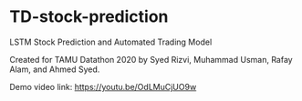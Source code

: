 # TD-stock-prediction
LSTM Stock Prediction and Automated Trading Model

Created for TAMU Datathon 2020 by Syed Rizvi, Muhammad Usman, Rafay Alam,
and Ahmed Syed.

Demo video link: https://youtu.be/OdLMuCjUO9w
